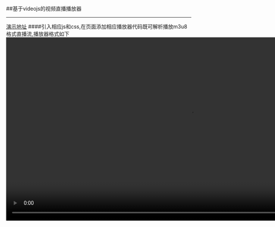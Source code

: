 ##基于videojs的视频直播播放器
_____________
[演示地址](https://fzninja.github.io/#/assembly/fz-live)
####引入相应js和css,在页面添加相应播放器代码既可解析播放m3u8格式直播流,播放器格式如下
		<video id="my_video_1" class="video-js vjs-default-skin" controls preload="auto" width="1000" height="500" data-setup='{}'>
    		<source src="./src/z.m3u8" type="application/x-mpegURL">
 		</video>
